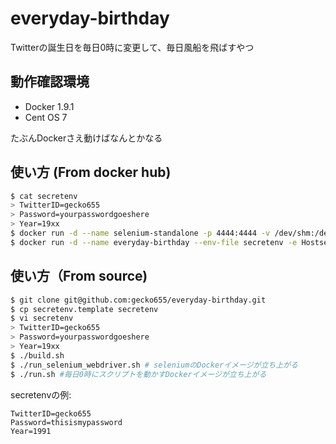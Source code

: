 # everyday-birthday

Twitterの誕生日を毎日0時に変更して、毎日風船を飛ばすやつ

## 動作確認環境
- Docker 1.9.1
- Cent OS 7

たぶんDockerさえ動けばなんとかなる

## 使い方 (From docker hub)
```bash
$ cat secretenv
> TwitterID=gecko655
> Password=yourpasswordgoeshere
> Year=19xx
$ docker run -d --name selenium-standalone -p 4444:4444 -v /dev/shm:/dev/shm selenium/standalone-chrome:latest
$ docker run -d --name everyday-birthday --env-file secretenv -e Hostserver_Hostname=`hostname` gecko655/everyday-birthday
```

## 使い方（From source)
```bash
$ git clone git@github.com:gecko655/everyday-birthday.git
$ cp secretenv.template secretenv
$ vi secretenv
> TwitterID=gecko655
> Password=yourpasswordgoeshere
> Year=19xx
$ ./build.sh
$ ./run_selenium_webdriver.sh # seleniumのDockerイメージが立ち上がる
$ ./run.sh #毎日0時にスクリプトを動かすDockerイメージが立ち上がる
```

secretenvの例:
```
TwitterID=gecko655
Password=thisismypassword
Year=1991
```
